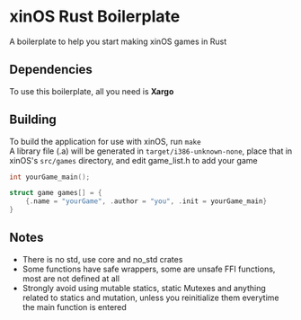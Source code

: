 # xinOS Rust Boilerplate
A boilerplate to help you start making xinOS games in Rust

## Dependencies
To use this boilerplate, all you need is **Xargo**

## Building
To build the application for use with xinOS, run `make`  
A library file (.a) will be generated in `target/i386-unknown-none`, place that in xinOS's `src/games` directory, and edit game_list.h to add your game

```c
int yourGame_main();

struct game games[] = {
    {.name = "yourGame", .author = "you", .init = yourGame_main}
}
```

## Notes
- There is no std, use core and no_std crates
- Some functions have safe wrappers, some are unsafe FFI functions, most are not defined at all
- Strongly avoid using mutable statics, static Mutexes and anything related to statics and mutation, unless you reinitialize them everytime the main function is entered